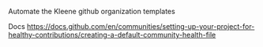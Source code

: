 Automate the Kleene github organization templates


Docs https://docs.github.com/en/communities/setting-up-your-project-for-healthy-contributions/creating-a-default-community-health-file
